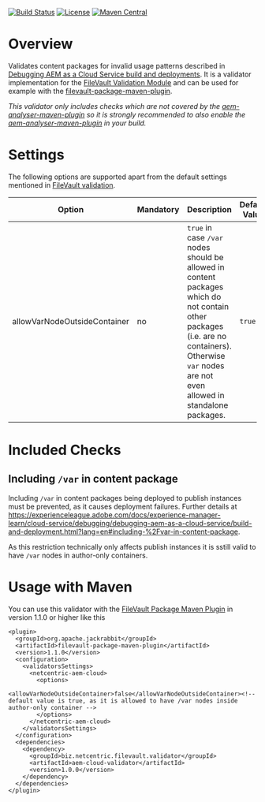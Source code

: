 [![Build Status](https://img.shields.io/github/workflow/status/Netcentric/aem-cloud-validator/maven-cicd)](https://github.com/Netcentric/aem-cloud-validator/actions)
[![License](https://img.shields.io/badge/License-EPL%201.0-red.svg)](https://opensource.org/licenses/EPL-1.0)
[![Maven Central](https://img.shields.io/maven-central/v/biz.netcentric.filevault.validator/aem-cloud-validator)](https://search.maven.org/artifact/biz.netcentric.filevault.validator/aem-cloud-validator)


# Overview

Validates content packages for invalid usage patterns described in [Debugging AEM as a Cloud Service build and deployments](https://experienceleague.adobe.com/docs/experience-manager-learn/cloud-service/debugging/debugging-aem-as-a-cloud-service/build-and-deployment.html?lang=en#build-images). It is a validator implementation for the [FileVault Validation Module][2] and can be used for example with the [filevault-package-maven-plugin][3].

*This validator only includes checks which are not covered by the [aem-analyser-maven-plugin][aem-analyser-maven-plugin] so it is strongly recommended to also enable the [aem-analyser-maven-plugin][aem-analyser-maven-plugin] in your build.*

# Settings

The following options are supported apart from the default settings mentioned in [FileVault validation][2].

Option | Mandatory | Description | Default Value
--- | --- | --- | ---
allowVarNodeOutsideContainer | no | `true` in case `/var` nodes should be allowed in content packages which do not contain other packages (i.e. are no containers). Otherwise `var` nodes are not even allowed in standalone packages. | `true`

# Included Checks

## Including `/var` in content package

Including `/var` in content packages being deployed to publish instances must be prevented, as it causes deployment failures. Further details at <https://experienceleague.adobe.com/docs/experience-manager-learn/cloud-service/debugging/debugging-aem-as-a-cloud-service/build-and-deployment.html?lang=en#including-%2Fvar-in-content-package>.

As this restriction technically only affects publish instances it is sstill valid to have `/var` nodes in author-only containers.

# Usage with Maven

You can use this validator with the [FileVault Package Maven Plugin][3] in version 1.1.0 or higher like this

```
<plugin>
  <groupId>org.apache.jackrabbit</groupId>
  <artifactId>filevault-package-maven-plugin</artifactId>
  <version>1.1.0</version>
  <configuration>
    <validatorsSettings>
      <netcentric-aem-cloud>
        <options>
          <allowVarNodeOutsideContainer>false</allowVarNodeOutsideContainer><!-- default value is true, as it is allowed to have /var nodes inside author-only container -->
        </options>
      </netcentric-aem-cloud>
    </validatorsSettings>
  </configuration>
  <dependencies>
    <dependency>
      <groupId>biz.netcentric.filevault.validator</groupId>
      <artifactId>aem-cloud-validator</artifactId>
      <version>1.0.0</version>
    </dependency>
  </dependencies>
</plugin>
```


[aem-analyser-maven-plugin]: https://github.com/adobe/aemanalyser-maven-plugin/tree/main/aemanalyser-maven-plugin
[2]: https://jackrabbit.apache.org/filevault/validation.html
[3]: https://jackrabbit.apache.org/filevault-package-maven-plugin/index.html
